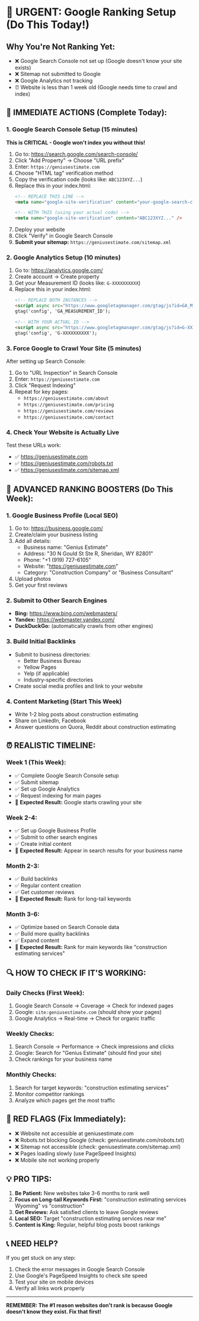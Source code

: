 # 🚨 URGENT: Google Ranking Setup (Do This Today!)

## Why You're Not Ranking Yet:
- ❌ Google Search Console not set up (Google doesn't know your site exists)
- ❌ Sitemap not submitted to Google
- ❌ Google Analytics not tracking
- ⏰ Website is less than 1 week old (Google needs time to crawl and index)

## 🎯 IMMEDIATE ACTIONS (Complete Today):

### 1. Google Search Console Setup (15 minutes)
**This is CRITICAL - Google won't index you without this!**

1. Go to: https://search.google.com/search-console/
2. Click "Add Property" → Choose "URL prefix"
3. Enter: `https://geniusestimate.com`
4. Choose "HTML tag" verification method
5. Copy the verification code (looks like: `ABC123XYZ...`)
6. Replace this in your index.html:
   ```html
   <!-- REPLACE THIS LINE -->
   <meta name="google-site-verification" content="your-google-search-console-verification-code" />
   
   <!-- WITH THIS (using your actual code) -->
   <meta name="google-site-verification" content="ABC123XYZ..." />
   ```
7. Deploy your website
8. Click "Verify" in Google Search Console
9. **Submit your sitemap:** `https://geniusestimate.com/sitemap.xml`

### 2. Google Analytics Setup (10 minutes)
1. Go to: https://analytics.google.com/
2. Create account → Create property
3. Get your Measurement ID (looks like: `G-XXXXXXXXXX`)
4. Replace this in your index.html:
   ```html
   <!-- REPLACE BOTH INSTANCES -->
   <script async src="https://www.googletagmanager.com/gtag/js?id=GA_MEASUREMENT_ID"></script>
   gtag('config', 'GA_MEASUREMENT_ID');
   
   <!-- WITH YOUR ACTUAL ID -->
   <script async src="https://www.googletagmanager.com/gtag/js?id=G-XXXXXXXXXX"></script>
   gtag('config', 'G-XXXXXXXXXX');
   ```

### 3. Force Google to Crawl Your Site (5 minutes)
After setting up Search Console:
1. Go to "URL Inspection" in Search Console
2. Enter: `https://geniusestimate.com`
3. Click "Request Indexing"
4. Repeat for key pages:
   - `https://geniusestimate.com/about`
   - `https://geniusestimate.com/pricing`
   - `https://geniusestimate.com/reviews`
   - `https://geniusestimate.com/contact`

### 4. Check Your Website is Actually Live
Test these URLs work:
- ✅ https://geniusestimate.com
- ✅ https://geniusestimate.com/robots.txt
- ✅ https://geniusestimate.com/sitemap.xml

## 🚀 ADVANCED RANKING BOOSTERS (Do This Week):

### 1. Google Business Profile (Local SEO)
1. Go to: https://business.google.com/
2. Create/claim your business listing
3. Add all details:
   - Business name: "Genius Estimate"
   - Address: "30 N Gould St Ste R, Sheridan, WY 82801"
   - Phone: "+1 (919) 727-6105"
   - Website: "https://geniusestimate.com"
   - Category: "Construction Company" or "Business Consultant"
4. Upload photos
5. Get your first reviews

### 2. Submit to Other Search Engines
- **Bing:** https://www.bing.com/webmasters/
- **Yandex:** https://webmaster.yandex.com/
- **DuckDuckGo:** (automatically crawls from other engines)

### 3. Build Initial Backlinks
- Submit to business directories:
  - Better Business Bureau
  - Yellow Pages
  - Yelp (if applicable)
  - Industry-specific directories
- Create social media profiles and link to your website

### 4. Content Marketing (Start This Week)
- Write 1-2 blog posts about construction estimating
- Share on LinkedIn, Facebook
- Answer questions on Quora, Reddit about construction estimating

## ⏰ REALISTIC TIMELINE:

### Week 1 (This Week):
- ✅ Complete Google Search Console setup
- ✅ Submit sitemap
- ✅ Set up Google Analytics
- ✅ Request indexing for main pages
- 🎯 **Expected Result:** Google starts crawling your site

### Week 2-4:
- ✅ Set up Google Business Profile
- ✅ Submit to other search engines
- ✅ Create initial content
- 🎯 **Expected Result:** Appear in search results for your business name

### Month 2-3:
- ✅ Build backlinks
- ✅ Regular content creation
- ✅ Get customer reviews
- 🎯 **Expected Result:** Rank for long-tail keywords

### Month 3-6:
- ✅ Optimize based on Search Console data
- ✅ Build more quality backlinks
- ✅ Expand content
- 🎯 **Expected Result:** Rank for main keywords like "construction estimating services"

## 🔍 HOW TO CHECK IF IT'S WORKING:

### Daily Checks (First Week):
1. Google Search Console → Coverage → Check for indexed pages
2. Google: `site:geniusestimate.com` (should show your pages)
3. Google Analytics → Real-time → Check for organic traffic

### Weekly Checks:
1. Search Console → Performance → Check impressions and clicks
2. Google: Search for "Genius Estimate" (should find your site)
3. Check rankings for your business name

### Monthly Checks:
1. Search for target keywords: "construction estimating services"
2. Monitor competitor rankings
3. Analyze which pages get the most traffic

## 🚨 RED FLAGS (Fix Immediately):

- ❌ Website not accessible at geniusestimate.com
- ❌ Robots.txt blocking Google (check: geniusestimate.com/robots.txt)
- ❌ Sitemap not accessible (check: geniusestimate.com/sitemap.xml)
- ❌ Pages loading slowly (use PageSpeed Insights)
- ❌ Mobile site not working properly

## 💡 PRO TIPS:

1. **Be Patient:** New websites take 3-6 months to rank well
2. **Focus on Long-tail Keywords First:** "construction estimating services Wyoming" vs "construction"
3. **Get Reviews:** Ask satisfied clients to leave Google reviews
4. **Local SEO:** Target "construction estimating services near me"
5. **Content is King:** Regular, helpful blog posts boost rankings

## 📞 NEED HELP?

If you get stuck on any step:
1. Check the error messages in Google Search Console
2. Use Google's PageSpeed Insights to check site speed
3. Test your site on mobile devices
4. Verify all links work properly

---

**REMEMBER: The #1 reason websites don't rank is because Google doesn't know they exist. Fix that first!**